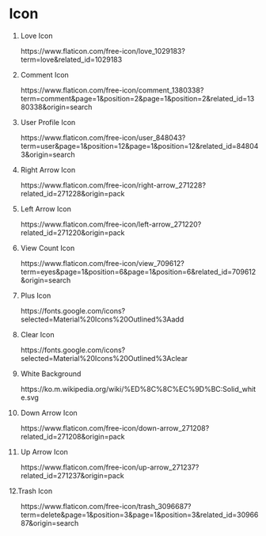 # Icon

1. Love Icon
<ol><a> https://www.flaticon.com/free-icon/love_1029183?term=love&related_id=1029183</a></ol>

2. Comment Icon
<ol><a> https://www.flaticon.com/free-icon/comment_1380338?term=comment&page=1&position=2&page=1&position=2&related_id=1380338&origin=search</a></ol>

3. User Profile Icon
<ol><a> https://www.flaticon.com/free-icon/user_848043?term=user&page=1&position=12&page=1&position=12&related_id=848043&origin=search</a></ol>

4. Right Arrow Icon
<ol><a>  https://www.flaticon.com/free-icon/right-arrow_271228?related_id=271228&origin=pack </a></ol>

5. Left Arrow Icon
<ol><a> https://www.flaticon.com/free-icon/left-arrow_271220?related_id=271220&origin=pack </a></ol>

6. View Count Icon
<ol><a> https://www.flaticon.com/free-icon/view_709612?term=eyes&page=1&position=6&page=1&position=6&related_id=709612&origin=search </a></ol>

7. Plus Icon
<ol><a>https://fonts.google.com/icons?selected=Material%20Icons%20Outlined%3Aadd</a></ol>

8. Clear Icon
<ol><a>https://fonts.google.com/icons?selected=Material%20Icons%20Outlined%3Aclear</a></ol>

9. White Background
<ol><a>https://ko.m.wikipedia.org/wiki/%ED%8C%8C%EC%9D%BC:Solid_white.svg</a></ol>

10. Down Arrow Icon
<ol><a> https://www.flaticon.com/free-icon/down-arrow_271208?related_id=271208&origin=pack </a></ol>

11. Up Arrow Icon
<ol><a> https://www.flaticon.com/free-icon/up-arrow_271237?related_id=271237&origin=pack </a></ol>

12.Trash Icon
<ol><a> https://www.flaticon.com/free-icon/trash_3096687?term=delete&page=1&position=3&page=1&position=3&related_id=3096687&origin=search </a></ol>

